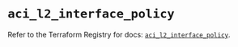 # `aci_l2_interface_policy`

Refer to the Terraform Registry for docs: [`aci_l2_interface_policy`](https://registry.terraform.io/providers/ciscodevnet/aci/2.17.0/docs/resources/l2_interface_policy).
